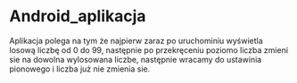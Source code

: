 # Android_aplikacja
Aplikacja polega na tym że najpierw zaraz po uruchominiu wyświetla losową liczbę
od 0 do 99, następnie po przekręceniu poziomo liczba zmieni sie na dowolna wylosowana liczbe, następnie wracamy do ustawinia pionowego i liczba już nie zmienia sie.
